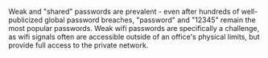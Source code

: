 
Weak and "shared" passwords are prevalent - even after hundreds of well-publicized global password breaches, "password" and "12345" remain the most popular passwords. Weak wifi passwords are specifically a challenge, as wifi signals often are accessible outside of an office's physical limits, but provide full access to the private network.


